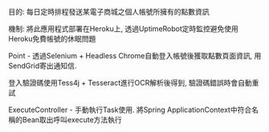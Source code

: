 目的: 每日定時排程發送某電子商城之個人帳號所擁有的點數資訊

機制: 將此應用程式部署在Heroku上, 透過UptimeRobot定時監控避免使用Heroku免費帳號的休眠問題

Point - 透過Selenium + Headless Chrome自動登入帳號後獲取點數頁面資訊, 用SendGrid寄出通知信.

登入驗證碼使用Tess4j + Tesseract進行OCR解析後得到, 驗證碼錯誤時會自動重試

ExecuteController - 手動執行Task使用. 將Spring ApplicationContext中符合名稱的Bean取出呼叫execute方法執行